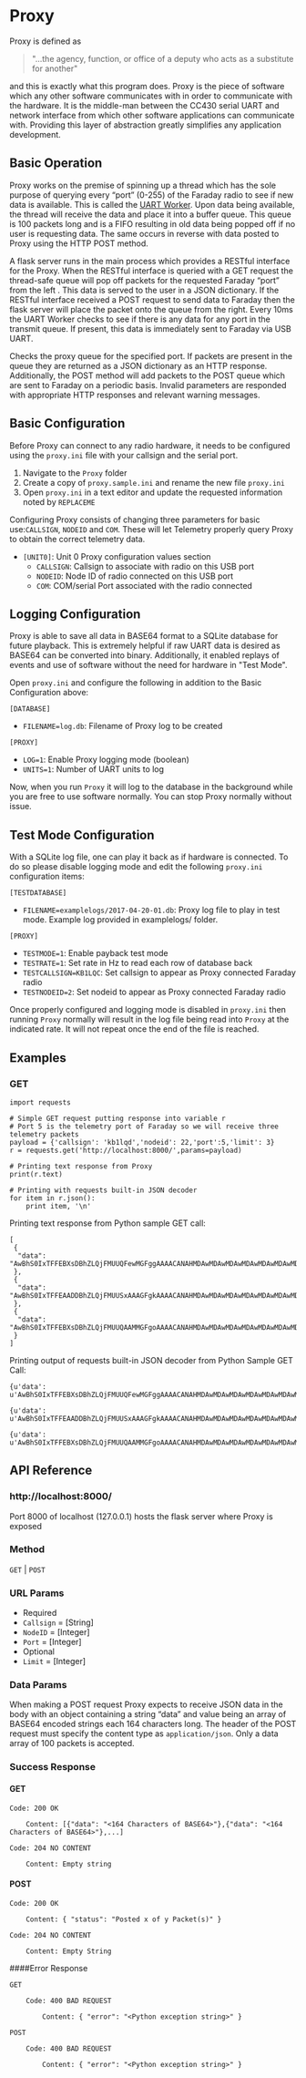 # Proxy
Proxy is defined as 

> "...the agency, function, or office of a deputy who acts as a substitute for another" 

and this is exactly what this program does. Proxy is the piece of software which any other software communicates with in order to communicate with the hardware. It is the middle-man between the CC430 serial UART and network interface from which other software applications can communicate with. Providing this layer of abstraction greatly simplifies any application development.

## Basic Operation
Proxy works on the premise of spinning up a thread which has the sole purpose of querying every “port” (0-255) of the Faraday radio to see if new data is available. This is called the [UART Worker](https://github.com/FaradayRF/Faraday-Software/blob/master/Proxy/proxy.py#L44). Upon data being available, the thread will receive the data and place it into a buffer queue. This queue is 100 packets long and is a FIFO resulting in old data being popped off if no user is requesting data. The same occurs in reverse with data posted to Proxy using the HTTP POST method.

A flask server runs in the main process which provides a RESTful interface for the Proxy. When the RESTful interface is queried with a GET request the thread-safe queue will pop off packets for the requested Faraday “port” from the left . This data is served to the user in a JSON dictionary. If the RESTful interface received a POST request to send data to Faraday then the flask server will place the packet onto the queue from the right. Every 10ms the UART Worker checks to see if there is any data for any port in the transmit queue. If present, this data is immediately sent to Faraday via USB UART.

Checks the proxy queue for the specified port. If packets are present in the queue they are returned as a JSON dictionary as an HTTP response. Additionally, the POST method will add packets to the POST queue which are sent to Faraday on a periodic basis. Invalid parameters are responded with appropriate HTTP responses and relevant warning messages.

## Basic Configuration
 
Before Proxy can connect to any radio hardware, it needs to be configured using the `proxy.ini` file with your callsign and the serial port.
 
 1. Navigate to the `Proxy` folder
 2. Create a copy of `proxy.sample.ini` and rename the new file `proxy.ini`
 3. Open `proxy.ini` in a text editor and update the requested information noted  by `REPLACEME`
 
Configuring Proxy consists of changing three parameters for basic use:`CALLSIGN`, `NODEID` and `COM`. These will let Telemetry properly query Proxy to obtain the correct telemetry data.  
 
* `[UNIT0]`: Unit 0 Proxy configuration values section
  * `CALLSIGN`: Callsign to associate with radio on this USB port
  * `NODEID`: Node ID of radio connected on this USB port
  * `COM`: COM/serial Port associated with the radio connected

## Logging Configuration
Proxy is able to save all data in BASE64 format to a SQLite database for future playback. This is extremely helpful if raw UART data is desired as BASE64 can be converted into binary. Additionally, it enabled replays of events and use of software without the need for hardware in "Test Mode".

Open `proxy.ini` and configure the following in addition to the Basic Configuration above:

`[DATABASE]`
* `FILENAME=log.db`: Filename of Proxy log to be created

`[PROXY]`
* `LOG=1`: Enable Proxy logging mode (boolean)
* `UNITS=1`: Number of UART units to log

Now, when you run `Proxy` it will log to the database in the background while you are free to use software normally. You can stop Proxy normally without issue.

## Test Mode Configuration
With a SQLite log file, one can play it back as if hardware is connected. To do so please disable logging mode and edit the following `proxy.ini` configuration items:

`[TESTDATABASE]`
* `FILENAME=examplelogs/2017-04-20-01.db`: Proxy log file to play in test mode. Example log provided in examplelogs/ folder.

`[PROXY]`
* `TESTMODE=1`: Enable payback test mode
* `TESTRATE=1`: Set rate in Hz to read each row of database back
* `TESTCALLSIGN=KB1LQC`: Set callsign to appear as Proxy connected Faraday radio
* `TESTNODEID=2`: Set nodeid to appear as Proxy connected Faraday radio

Once properly configured and logging mode is disabled in `proxy.ini` then running `Proxy` normally will result in the log file being read into `Proxy` at the indicated rate. It will not repeat once the end of the file is reached.

## Examples
### GET
```
import requests

# Simple GET request putting response into variable r
# Port 5 is the telemetry port of Faraday so we will receive three telemetry packets
payload = {'callsign': 'kb1lqd','nodeid': 22,'port':5,'limit': 3}
r = requests.get('http://localhost:8000/',params=payload)

# Printing text response from Proxy
print(r.text)

# Printing with requests built-in JSON decoder
for item in r.json():
    print item, '\n'
```
Printing text response from Python sample GET call:
```
[
 {
  "data": "AwBhS0IxTFFEBXsDBhZLQjFMUUQFewMGFggAAAACANAHMDAwMDAwMDAwMDAwMDAwMDAwMDAwMDAwMDAwMDAwMDAwMDAwMDAwMAAHYAkuCBAIDAfaB9cHtwAAACQLJwAAHCAAAAAAAAAAAAAAAAAAAAAAAAAAAABOxBIs"
 },
 {
  "data": "AwBhS0IxTFFEAADDBhZLQjFMUUSxAAAGFgkAAAACANAHMDAwMDAwMDAwMDAwMDAwMDAwMDAwMDAwMDAwMDAwMDAwMDAwMDAwMAAHYAktCBEIDQfaB9cHugAAACMLLAAAHCAAAAAAAAAAAAAAAAAAAAAAAE7EAACXIxNd"
 },
 {
  "data": "AwBhS0IxTFFEBXsDBhZLQjFMUUQAAMMGFgoAAAACANAHMDAwMDAwMDAwMDAwMDAwMDAwMDAwMDAwMDAwMDAwMDAwMDAwMDAwMAAHYAksCBAICwfaB9UHtwAAACMLLwAAHCAAAAAAAAAAAAAAAAAAAAAAAAAATsQAABJw"
 }
]
```
Printing output of requests built-in JSON decoder from Python Sample GET Call:
```
{u'data': u'AwBhS0IxTFFEBXsDBhZLQjFMUUQFewMGFggAAAACANAHMDAwMDAwMDAwMDAwMDAwMDAwMDAwMDAwMDAwMDAwMDAwMDAwMDAwMAAHYAkuCBAIDAfaB9cHtwAAACQLJwAAHCAAAAAAAAAAAAAAAAAAAAAAAAAAAABOxBIs'}

{u'data': u'AwBhS0IxTFFEAADDBhZLQjFMUUSxAAAGFgkAAAACANAHMDAwMDAwMDAwMDAwMDAwMDAwMDAwMDAwMDAwMDAwMDAwMDAwMDAwMAAHYAktCBEIDQfaB9cHugAAACMLLAAAHCAAAAAAAAAAAAAAAAAAAAAAAE7EAACXIxNd'}

{u'data': u'AwBhS0IxTFFEBXsDBhZLQjFMUUQAAMMGFgoAAAACANAHMDAwMDAwMDAwMDAwMDAwMDAwMDAwMDAwMDAwMDAwMDAwMDAwMDAwMAAHYAksCBAICwfaB9UHtwAAACMLLwAAHCAAAAAAAAAAAAAAAAAAAAAAAAAATsQAABJw'}
```

## API Reference
### http://localhost:8000/
Port 8000 of localhost (127.0.0.1) hosts the flask server where Proxy is exposed

### Method
`GET` | `POST`

### URL Params
 * Required
  * `Callsign` = [String]
  * `NodeID` = [Integer]
  * `Port` = [Integer]
 * Optional
  * `Limit` = [Integer]

### Data Params
When making a POST request Proxy expects to receive JSON data in the body with an object containing a string “data” and value being an array of BASE64 encoded strings each 164 characters long. The header of the POST request must specify the content type as `application/json`. Only a data array of 100 packets is accepted.

### Success Response

#### GET
```
Code: 200 OK

    Content: [{"data": "<164 Characters of BASE64>"},{"data": "<164 Characters of BASE64>"},...]

Code: 204 NO CONTENT

    Content: Empty string
```

#### POST
```
Code: 200 OK

    Content: { "status": "Posted x of y Packet(s)" }

Code: 204 NO CONTENT

    Content: Empty String
```
####Error Response
```
GET

    Code: 400 BAD REQUEST

        Content: { "error": "<Python exception string>" }

POST

    Code: 400 BAD REQUEST

        Content: { "error": "<Python exception string>" }
```
